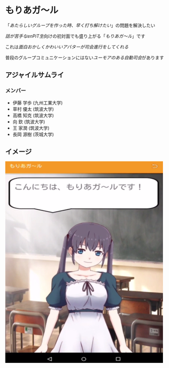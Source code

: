 # もりあガ〜ル

「*あたらしいグループを作った時、早く打ち解けたい*」の問題を解決したい

*話が苦手なenPiT生*向けの初対面でも盛り上がる「*もりあガ〜ル*」です

これは*面白おかしくかわいいアバターが司会進行をしてくれる*

普段のグループコミュニケーションにはない*ユーモアのある自動司会*があります


## アジャイルサムライ
### メンバー
- 伊藤 学歩 (九州工業大学)
- 草村 優太 (筑波大学)
- 高橋 知克 (筑波大学)
- 向 欽 (筑波大学)
- 王 家潤 (筑波大学)
- 長岡 源樹 (茨城大学)

## イメージ
<img src="https://raw.githubusercontent.com/AgileSamurai/moriagirl/images/images/moriagirl.png" width="500">
